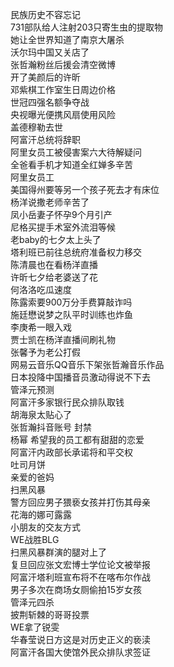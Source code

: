 民族历史不容忘记  
731部队给人注射203只寄生虫的提取物  
她让全世界知道了南京大屠杀  
沃尔玛中国又关店了  
张哲瀚粉丝后援会清空微博  
开了美颜后的许昕  
邓紫棋工作室生日周边价格  
世冠四强名额争夺战  
央视曝光便携风扇使用风险  
盖德穆勒去世  
阿富汗总统将辞职  
阿里女员工被侵害案六大待解疑问  
全爸看手机才知道全红婵多辛苦  
阿里女员工  
美国得州要等另一个孩子死去才有床位  
杨洋说撒老师辛苦了  
凤小岳妻子怀孕9个月引产  
尼格买提手术室外流泪等候  
老baby的七夕太上头了  
塔利班已前往总统府准备权力移交  
陈清晨也在看杨洋直播  
许昕七夕给老婆送了花  
何洛洛吃瓜速度  
陈露索要900万分手费算敲诈吗  
施廷懋说梦之队平时训练也炸鱼  
李庚希一眼入戏  
贾士凯在杨洋直播间刷礼物  
张馨予为老公打假  
网易云音乐QQ音乐下架张哲瀚音乐作品  
日本投降中国播音员激动得说不下去  
管泽元预测  
阿富汗多家银行民众排队取钱  
胡海泉太贴心了  
张哲瀚抖音账号 封禁  
杨幂 希望我的员工都有甜甜的恋爱  
阿富汗内政部长承诺将和平交权  
吐司月饼  
亲爱的爸妈  
扫黑风暴  
警方回应男子猥亵女孩并打伤其母亲  
花海的娜可露露  
小朋友的交友方式  
WE战胜BLG  
扫黑风暴群演的腿对上了  
复旦回应张文宏博士学位论文被举报  
阿富汗塔利班宣布将不在喀布尔作战  
男子多次在商场女厕偷拍15岁女孩  
管泽元四杀  
披荆斩棘的哥哥投票  
WE拿了锐雯  
华春莹说日方这是对历史正义的亵渎  
阿富汗各国大使馆外民众排队求签证  
